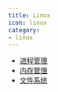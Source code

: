 ```yaml
---
title: Linux
icon: linux
category:
- linux
---
```


- [进程管理](./进程管理.md)
- [内存管理](./内存管理.md)
- [文件系统](./文件系统.md)
